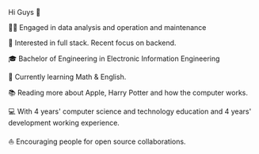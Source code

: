 Hi Guys 👋

✍🏻 Engaged in data analysis and operation and maintenance

🧐 Interested in full stack. Recent focus on backend.

🎓 Bachelor of Engineering in Electronic Information Engineering

🌱 Currently learning Math & English.

📚 Reading more about Apple, Harry Potter and how the computer works.

💻 With 4 years' computer science and technology education and 4 years' development working experience.

⛵ Encouraging people for open source collaborations.
